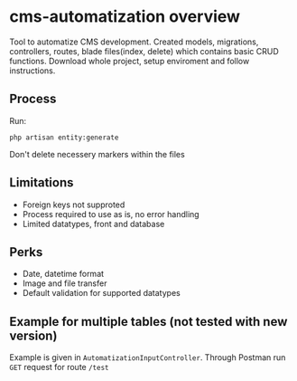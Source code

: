 # cms-automatization overview

Tool to automatize CMS development. Created models, migrations, controllers, routes, blade files(index, delete) which contains basic CRUD functions.
Download whole project, setup enviroment and follow instructions.

## Process
Run: 

```
php artisan entity:generate
```
Don't delete necessery markers within the files

## Limitations

- Foreign keys not supproted
- Process required to use as is, no error handling
- Limited datatypes, front and database

## Perks

- Date, datetime format
- Image and file transfer
- Default validation for supported datatypes

## Example for multiple tables (not tested with new version)

Example is given in `AutomatizationInputController`. Through Postman run `GET` request for route `/test`
